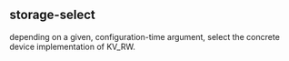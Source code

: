 ## storage-select

depending on a given, configuration-time argument, select the concrete device implementation of KV_RW.
